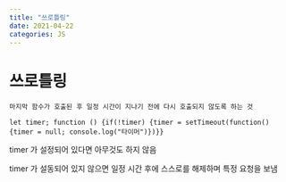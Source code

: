 ```yaml
---
title: "쓰로틀링"
date: 2021-04-22
categories: JS
---
```


# 쓰로틀링

    마지막 함수가 호출된 후 일정 시간이 지나기 전에 다시 호출되지 않도록 하는 것

`let timer; function () {if(!timer) {timer = setTimeout(function(){timer = null; console.log("타이머")})}}`

timer 가 설정되어 있다면 아무것도 하지 않음

timer 가 설동되어 있지 않으면 일정 시간 후에 스스로를 해제하며 특정 요청을 보냄
